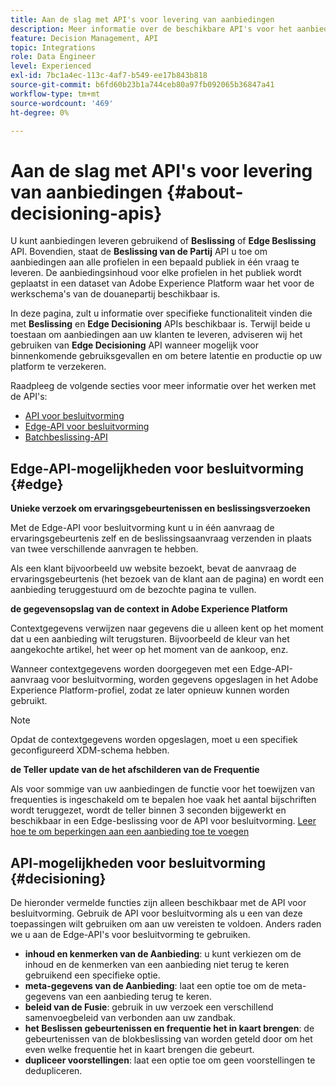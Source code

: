 ```yaml
---
title: Aan de slag met API's voor levering van aanbiedingen
description: Meer informatie over de beschikbare API's voor het aanbieden van persoonlijke aanbiedingen.
feature: Decision Management, API
topic: Integrations
role: Data Engineer
level: Experienced
exl-id: 7bc1a4ec-113c-4af7-b549-ee17b843b818
source-git-commit: b6fd60b23b1a744ceb80a97fb092065b36847a41
workflow-type: tm+mt
source-wordcount: '469'
ht-degree: 0%

---
```


# Aan de slag met API&#39;s voor levering van aanbiedingen {#about-decisioning-apis}

U kunt aanbiedingen leveren gebruikend of **Beslissing** of **Edge Beslissing** API. Bovendien, staat de **Beslissing van de Partij** API u toe om aanbiedingen aan alle profielen in een bepaald publiek in één vraag te leveren. De aanbiedingsinhoud voor elke profielen in het publiek wordt geplaatst in een dataset van Adobe Experience Platform waar het voor de werkschema&#39;s van de douanepartij beschikbaar is.

In deze pagina, zult u informatie over specifieke functionaliteit vinden die met **Beslissing** en **Edge Decisioning** APIs beschikbaar is. Terwijl beide u toestaan om aanbiedingen aan uw klanten te leveren, adviseren wij het gebruiken van **Edge Decisioning** API wanneer mogelijk voor binnenkomende gebruiksgevallen en om betere latentie en productie op uw platform te verzekeren.

Raadpleeg de volgende secties voor meer informatie over het werken met de API&#39;s:
* [API voor besluitvorming](decisioning-api.md)
* [Edge-API voor besluitvorming](edge-decisioning-api.md)
* [Batchbeslissing-API](batch-decisioning-api.md)

## Edge-API-mogelijkheden voor besluitvorming {#edge}

**Unieke verzoek om ervaringsgebeurtenissen en beslissingsverzoeken**

Met de Edge-API voor besluitvorming kunt u in één aanvraag de ervaringsgebeurtenis zelf en de beslissingsaanvraag verzenden in plaats van twee verschillende aanvragen te hebben.

Als een klant bijvoorbeeld uw website bezoekt, bevat de aanvraag de ervaringsgebeurtenis (het bezoek van de klant aan de pagina) en wordt een aanbieding teruggestuurd om de bezochte pagina te vullen.

**de gegevensopslag van de context in Adobe Experience Platform**

Contextgegevens verwijzen naar gegevens die u alleen kent op het moment dat u een aanbieding wilt terugsturen. Bijvoorbeeld de kleur van het aangekochte artikel, het weer op het moment van de aankoop, enz.

Wanneer contextgegevens worden doorgegeven met een Edge-API-aanvraag voor besluitvorming, worden gegevens opgeslagen in het Adobe Experience Platform-profiel, zodat ze later opnieuw kunnen worden gebruikt.

>[!NOTE]
>
>Opdat de contextgegevens worden opgeslagen, moet u een specifiek geconfigureerd XDM-schema hebben.

**de Teller update van de het afschilderen van de Frequentie**

Als voor sommige van uw aanbiedingen de functie voor het toewijzen van frequenties is ingeschakeld om te bepalen hoe vaak het aantal bijschriften wordt teruggezet, wordt de teller binnen 3 seconden bijgewerkt en beschikbaar in een Edge-beslissing voor de API voor besluitvorming. [ Leer hoe te om beperkingen aan een aanbieding toe te voegen ](../../offer-library/add-constraints.md)

## API-mogelijkheden voor besluitvorming {#decisioning}

De hieronder vermelde functies zijn alleen beschikbaar met de API voor besluitvorming. Gebruik de API voor besluitvorming als u een van deze toepassingen wilt gebruiken om aan uw vereisten te voldoen. Anders raden we u aan de Edge-API&#39;s voor besluitvorming te gebruiken.

* **inhoud en kenmerken van de Aanbieding**: u kunt verkiezen om de inhoud en de kenmerken van een aanbieding niet terug te keren gebruikend een specifieke optie.
* **meta-gegevens van de Aanbieding**: laat een optie toe om de meta-gegevens van een aanbieding terug te keren.
* **beleid van de Fusie**: gebruik in uw verzoek een verschillend samenvoegbeleid van verbonden aan uw zandbak.
* **het Beslissen gebeurtenissen en frequentie het in kaart brengen**: de gebeurtenissen van de blokbeslissing van worden geteld door om het even welke frequentie het in kaart brengen die gebeurt.
* **dupliceer voorstellingen**: laat een optie toe om geen voorstellingen te dedupliceren.
